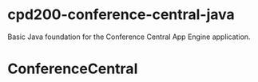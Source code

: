 # cpd200-conference-central-java
Basic Java foundation for the Conference Central App Engine application.
# ConferenceCentral
